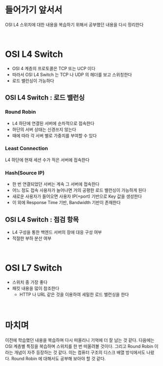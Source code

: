 # 들어가기 앞서서

OSI L4 스위치에 대한 내용을 복습하기 위해서 공부했던 내용을 다시 정리한다

<br>

# OSI L4 Switch

* OSI 4 계층의 프로토콜은 TCP 또는 UCP 이다
* 따라서 OSI L4 Switch 는 TCP 나 UDP 의 헤더를 보고 스위칭한다
* 로드 밸런싱이 가능하다

## OSI L4 Switch : 로드 밸런싱

### Round Robin

* L4 하단에 연결된 서버에 순차적으로 접속한다
* 하단의 서버 상태는 신경쓰지 않는다
* 때에 따라 각 서버 별로 가중치를 부여할 수 있다

### Least Connection

L4 하단에 현재 세션 수가 적은 서버에 접속한다

### Hash(Source IP)

* 한 번 연결되었던 서버는 계속 그 서버에 접속한다
* 어느 정도 접속 사용자가 늘어나면 거의 공평한 로드 밸런싱이 가능하게 된다
* 새로운 사용자가 들어오면 사용자 IP(+port) 기반으로 Key 값을 생성한다
* 이 외에 Response Time 기반, Bandwidth 기반이 존재한다

## OSI L4 Switch : 점검 항목

* L4 구성을 통한 백엔드 서버의 장애 대응 구성 여부
* 적절한 부하 분산 여부

<br>

# OSI L7 Switch

* 스위치 중 가장 좋다
* 패킷 내용을 많이 참조한다
    * HTTP 나 URL 같은 것을 이용하여 세밀한 로드 밸런싱을 한다

<br>

# 마치며

이전에 학습했던 내용을 복습하며 다시 떠올리니 기억에 더 잘 남는 것 같다. 다음에는 OSI 계층별 특징을 복습하며 스위치를 한 번 떠올려볼 것이다.
그리고 Round Robin 이라는 개념이 자주 등장하는 것 같다. 이는 컴퓨터 구조의 디스크 배열 방식에서도 나왔다. Round Robin 에 대해서도 공부해 보아야 할 것 같다.